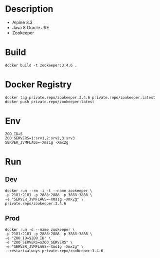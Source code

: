 # Description
- Alpine 3.3
- Java 8 Oracle JRE
- Zookeeper

# Build
```
docker build -t zookeeper:3.4.6 .
```

# Docker Registry
```
docker tag private.repo/zookeeper:3.4.6 private.repo/zookeeper:latest
docker push private.repo/zookeeper:latest
```

# Env
```
ZOO_ID=5
ZOO_SERVERS=1:srv1,2:srv2,3:srv3
SERVER_JVMFLAGS=-Xms1g -Xmx2g
```

# Run
## Dev
```
docker run --rm -i -t --name zookeeper \
-p 2181:2181 -p 2888:2888 -p 3888:3888 \
-e "SERVER_JVMFLAGS=-Xms1g -Xmx2g" \
private.repo/zookeeper:3.4.6
```

## Prod
```
docker run -d --name zookeeper \
-p 2181:2181 -p 2888:2888 -p 3888:3888 \
-e "ZOO_ID=$ZOO_ID" \
-e "ZOO_SERVERS=$ZOO_SERVERS" \
-e "SERVER_JVMFLAGS=-Xms1g -Xmx2g" \
--restart=always private.repo/zookeeper:3.4.6
```
